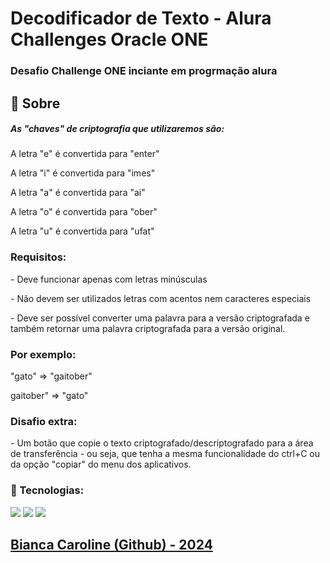 <h1>Decodificador de Texto - Alura Challenges Oracle ONE</h1>
<h3>Desafio Challenge ONE inciante em progrmação alura</h3>

<h2>🔖 Sobre</h2>

<h5>As "chaves" de criptografia que utilizaremos são:</h5>
<p>A letra "e" é convertida para "enter"</p>
<p>A letra "i" é convertida para "imes"</p>
<p>A letra "a" é convertida para "ai"</p>
<p>A letra "o" é convertida para "ober"</p>
<p>A letra "u" é convertida para "ufat"</p>

<h3>Requisitos:</h3>
<p>- Deve funcionar apenas com letras minúsculas</p>
<p>- Não devem ser utilizados letras com acentos nem caracteres especiais</p>
<p>
  - Deve ser possível converter uma palavra para a versão criptografada e também
  retornar uma palavra criptografada para a versão original.
</p>

<h3>Por exemplo:</h3>
<p>"gato" => "gaitober"</p>
<p>gaitober" => "gato"</p>

<h3>Disafio extra:</h3>
<p>
  - Um botão que copie o texto criptografado/descriptografado para a área de
  transferência - ou seja, que tenha a mesma funcionalidade do ctrl+C ou da
  opção "copiar" do menu dos aplicativos.
</p>

<h3>🚀 Tecnologias:</h3>

<div>
  <img
    src="https://img.shields.io/badge/HTML-239120?style=for-the-badge&logo=html5&logoColor=white"
  />
  <img
    src="https://img.shields.io/badge/CSS-239120?&style=for-the-badge&logo=css3&logoColor=white"
  />
  <img
    src="https://img.shields.io/badge/JavaScript-F7DF1E?style=for-the-badge&logo=javascript&logoColor=black"
  />
</div>

<h2>
  <a href="https://github.com/biancahc">Bianca Caroline (Github) - 2024</a>
</h2>
